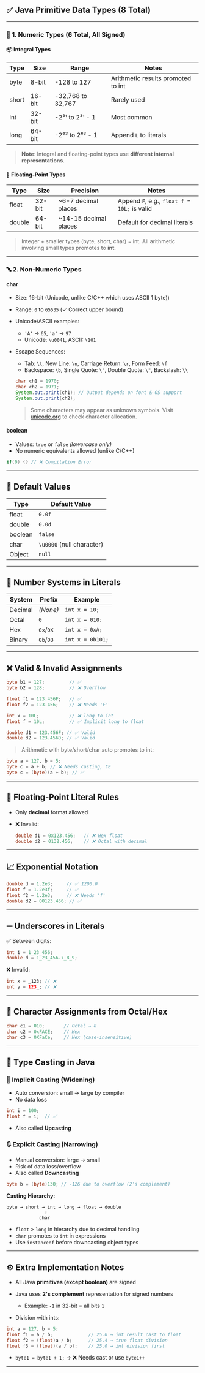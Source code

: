 
## ✅ **Java Primitive Data Types (8 Total)**

---

### 🔢 **1. Numeric Types (6 Total, All Signed)**

#### 📦 **Integral Types**

| Type  | Size   | Range             | Notes                              |
| ----- | ------ | ----------------- | ---------------------------------- |
| byte  | 8-bit  | -128 to 127       | Arithmetic results promoted to int |
| short | 16-bit | -32,768 to 32,767 | Rarely used                        |
| int   | 32-bit | -2³¹ to 2³¹ - 1   | Most common                        |
| long  | 64-bit | -2⁶³ to 2⁶³ - 1   | Append `L` to literals     |

> **Note**: Integral and floating-point types use **different internal representations**.


#### 🌊 **Floating-Point Types**

| Type   | Size   | Precision              | Notes                                       |
| ------ | ------ | ---------------------- | ------------------------------------------- |
| float  | 32-bit | \~6-7 decimal places   | Append `F`, e.g., `float f = 10L;` is valid |
| double | 64-bit | \~14-15 decimal places | Default for decimal literals                |

> Integer + smaller types (byte, short, char) = int. All arithmetic involving small types promotes to **int**.

---

### 🔤 **2. Non-Numeric Types**

#### **char**

* Size: 16-bit (Unicode, unlike C/C++ which uses ASCII 1 byte))
* Range: `0` to `65535` (✓ Correct upper bound)
* Unicode/ASCII examples:

  * `'A'` → `65`, `'a'` → `97`
  * Unicode: `\u0041`, ASCII: `\101`
* Escape Sequences:

  * Tab: `\t`, New Line: `\n`, Carriage Return: `\r`, Form Feed: `\f`
  * Backspace: `\b`, Single Quote: `\'`, Double Quote: `\"`, Backslash: `\\`

  ```java
  char ch1 = 1970;
  char ch2 = 1971;
  System.out.print(ch1); // Output depends on font & OS support
  System.out.print(ch2);
  ```

  > Some characters may appear as unknown symbols. Visit [unicode.org](https://unicode.org) to check character allocation.


#### **boolean**

* Values: `true` or `false` *(lowercase only)*
* No numeric equivalents allowed (unlike C/C++)

```java
if(0) {} // ❌ Compilation Error
```

---

## 🧮 **Default Values**

| Type    | Default Value             |
| ------- | ------------------------- |
| float   | `0.0f`                    |
| double  | `0.0d`                    |
| boolean | `false`                   |
| char    | `\u0000` (null character) |
| Object  | `null`                    |

---

## 🔢 **Number Systems in Literals**

| System  | Prefix    | Example          |
| ------- | --------- | ---------------- |
| Decimal | *(None)*  | `int x = 10;`    |
| Octal   | `0`       | `int x = 010;`   |
| Hex     | `0x`/`0X` | `int x = 0xA;`   |
| Binary  | `0b`/`0B` | `int x = 0b101;` |

---

## ❌ **Valid & Invalid Assignments**

```java
byte b1 = 127;         // ✅
byte b2 = 128;         // ❌ Overflow

float f1 = 123.456F;   // ✅
float f2 = 123.456;    // ❌ Needs 'F'

int x = 10L;           // ❌ long to int
float f = 10L;         // ✅ Implicit long to float

double d1 = 123.456F; // ✅ Valid
double d2 = 123.456D; // ✅ Valid
```

> Arithmetic with byte/short/char auto promotes to int:

```java
byte a = 127, b = 5;
byte c = a + b; // ❌ Needs casting, CE
byte c = (byte)(a + b); // ✅
```

---

## 📐 **Floating-Point Literal Rules**

* Only **decimal** format allowed
* ❌ Invalid:

  ```java
  double d1 = 0x123.456;   // ❌ Hex float
  double d2 = 0132.456;    // ❌ Octal with decimal
  ```

---

## 📈 **Exponential Notation**

```java
double d = 1.2e3;     // ✅ 1200.0
float f = 1.2e3f;     // ✅
float f2 = 1.2e3;     // ❌ Needs 'f'
double d2 = 00123.456; // ✅
```

---

## ➖ **Underscores in Literals**

✅ Between digits:

```java
int i = 1_23_456;
double d = 1_23_456.7_8_9;
```

❌ Invalid:

```java
int x = _123; // ❌
int y = 123_; // ❌
```

---

## 🔣 **Character Assignments from Octal/Hex**

```java
char c1 = 010;       // Octal → 8
char c2 = 0xFACE;    // Hex
char c3 = 0XFaCe;    // Hex (case-insensitive)
```

---

## 🔁 **Type Casting in Java**

### 🔄 Implicit Casting (Widening)

* Auto conversion: small → large by compiler
* No data loss
```java
int i = 100;
float f = i;  // ✅
```
* Also called **Upcasting**

### 🔃 Explicit Casting (Narrowing)

* Manual conversion: large → small
* Risk of data loss/overflow
* Also called **Downcasting**

```java
byte b = (byte)130; // -126 due to overflow (2's complement)
```

**Casting Hierarchy:**

```
byte → short → int → long → float → double
              ↑
            char
```

* `float` > `long` in hierarchy due to decimal handling
* `char` promotes to `int` in expressions
* Use `instanceof` before downcasting object types

---

## ⚙️ **Extra Implementation Notes**

* All Java **primitives (except boolean)** are signed
* Java uses **2's complement** representation for signed numbers

  * Example: `-1` in 32-bit = all bits `1`
* Division with ints:

```java
int a = 127, b = 5;
float f1 = a / b;             // 25.0 → int result cast to float
float f2 = (float)a / b;      // 25.4 → true float division
float f3 = (float)(a / b);    // 25.0 → int division first
```

* `byte1 = byte1 + 1;` → ❌ Needs cast or use `byte1++`

---